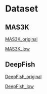 # Dataset
## MAS3K
[MAS3K_original](https://github.com/LinLi-DL/MAS)

[MAS3K_low](https://drive.google.com/file/d/1vGTeFeoCv12JW_QZsHP4bfw3mLCjAC8N/view?usp=drive_link)

## DeepFish
[DeepFish_original](https://alzayats.github.io/DeepFish/)

[DeepFish_low](https://drive.google.com/file/d/1fMN3lHjSRwpsKiLn9lP-nkckhahGcJYa/view?usp=drive_link)
